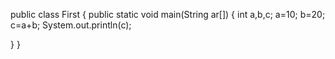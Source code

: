 public class First
{
public static void main(String ar[])
{
int a,b,c;
a=10;
b=20;
c=a+b;
System.out.println(c);

}
}

<!---
kanak-pareek/kanak-pareek is a ✨ special ✨ repository because its `README.md` (this file) appears on your GitHub profile.
You can click the Preview link to take a look at your changes.
--->
